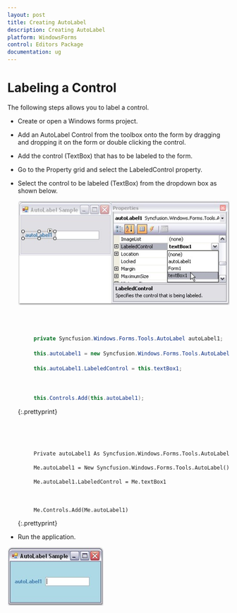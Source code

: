 ```yaml
---
layout: post
title: Creating AutoLabel
description: Creating AutoLabel
platform: WindowsForms
control: Editors Package
documentation: ug
---
```



# Labeling a Control

The following steps allows you to label a control.

*  Create or open a Windows forms project.
*  Add an AutoLabel Control from the toolbox onto the form by dragging and dropping it on the form or double clicking the control.
*  Add the control (TextBox) that has to be labeled to the form.
*  Go to the Property grid and select the LabeledControl property.
*  Select the control to be labeled (TextBox) from the dropdown box as shown below.

   ![](AutoLabel-Images/Overview_img3.jpg) 



   ~~~ cs



		private Syncfusion.Windows.Forms.Tools.AutoLabel autoLabel1;

		this.autoLabel1 = new Syncfusion.Windows.Forms.Tools.AutoLabel();

		this.autoLabel1.LabeledControl = this.textBox1;



		this.Controls.Add(this.autoLabel1);
   ~~~
   {:.prettyprint}

   ~~~ vbnet
   



		Private autoLabel1 As Syncfusion.Windows.Forms.Tools.AutoLabel

		Me.autoLabel1 = New Syncfusion.Windows.Forms.Tools.AutoLabel()

		Me.autoLabel1.LabeledControl = Me.textBox1



		Me.Controls.Add(Me.autoLabel1)
   ~~~
   {:.prettyprint}


*  Run the application.

  ![](AutoLabel-Images/Overview_img4.jpg) 
